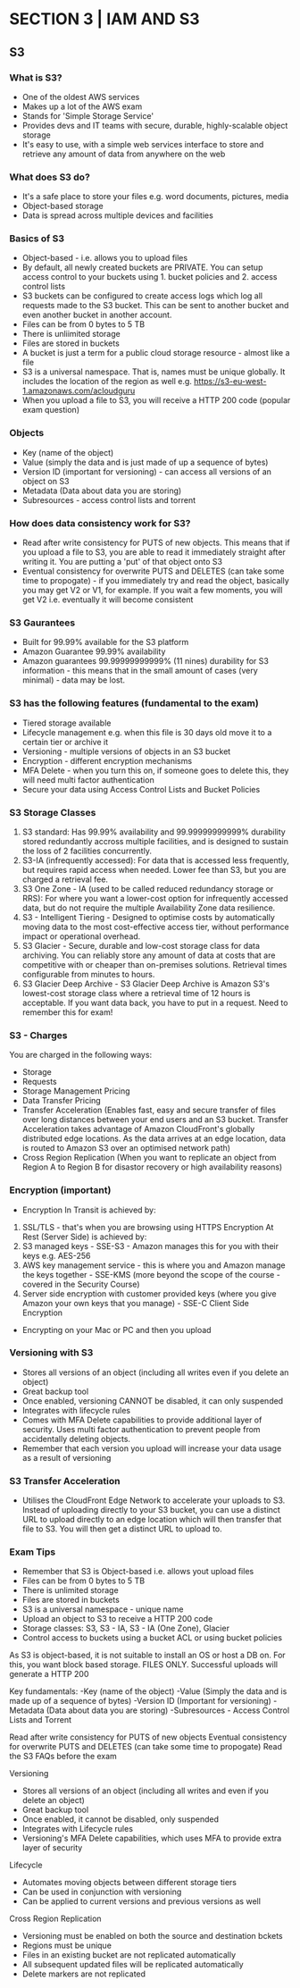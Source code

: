 # SECTION 3 | IAM AND S3

## S3

### What is S3?

- One of the oldest AWS services 
- Makes up a lot of the AWS exam
- Stands for 'Simple Storage Service'
- Provides devs and IT teams with secure, durable, highly-scalable object storage
- It's easy to use, with a simple web services interface to store and retrieve any amount of data from anywhere on the web

### What does S3 do? 

- It's a safe place to store your files e.g. word documents, pictures, media
- Object-based storage
- Data is spread across multiple devices and facilities

### Basics of S3

- Object-based - i.e. allows you to upload files
- By default, all newly created buckets are PRIVATE. You can setup access control to your buckets using 1. bucket policies and 2. access control lists 
- S3 buckets can be configured to create access logs which log all requests made to the S3 bucket. This can be sent to another bucket and even another bucket in another account. 
- Files can be from 0 bytes to 5 TB
- There is unliimited storage
- Files are stored in buckets
- A bucket is just a term for a public cloud storage resource - almost like a file
- S3 is a universal namespace. That is, names must be unique globally. It includes the location of the region as well e.g. https://s3-eu-west-1.amazonaws.com/acloudguru
- When you upload a file to S3, you will receive a HTTP 200 code (popular exam question)

### Objects

- Key (name of the object)
- Value (simply the data and is just made of up a sequence of bytes)
- Version ID (important for versioning) - can access all versions of an object on S3
- Metadata (Data about data you are storing)
- Subresources - access control lists and torrent

### How does data consistency work for S3? 

- Read after write consistency for PUTS of new objects. This means that if you upload a file to S3, you are able to read it immediately straight after writing it. You are putting a 'put' of that object onto S3
- Eventual consistency for overwrite PUTS and DELETES (can take some time to propogate) - if you immediately try and read the object, basically you may get V2 or V1, for example. If you wait a few moments, you will get V2 i.e. eventually it will become consistent

### S3 Gaurantees

- Built for 99.99% available for the S3 platform
- Amazon Guarantee 99.99% availability
- Amazon guarantees 99.99999999999% (11 nines) durability for S3 information - this means that in the small amount of cases (very minimal) - data may be lost.  

### S3 has the following features (fundamental to the exam)
- Tiered storage available
- Lifecycle management e.g. when this file is 30 days old move it to a certain tier or archive it
- Versioning - multiple versions of objects in an S3 bucket
- Encryption - different encryption mechanisms
- MFA Delete - when you turn this on, if someone goes to delete this, they will need multi factor authentication 
- Secure your data using Access Control Lists and Bucket Policies

### S3 Storage Classes
1. S3 standard: Has 99.99% availability and 99.99999999999% durability stored redundantly accross multiple facilities, and is designed to sustain the loss of 2 facilities concurrently. 
2. S3-IA (infrequently accessed): For data that is accessed less frequently, but requires rapid access when needed. Lower fee than S3, but you are charged a retrieval fee.
3. S3 One Zone - IA (used to be called reduced redundancy storage or RRS): For where you want a lower-cost option for infrequently accessed data, but do not require the multiple Availability Zone data resilience.
4. S3 - Intelligent Tiering - Designed to optimise costs by automatically moving data to the most cost-effective access tier, without performance impact or operational overhead.
5. S3 Glacier - Secure, durable and low-cost storage class for data archiving. You can reliably store any amount of data at costs that are competitive with or cheaper than on-premises solutions. Retrieval times configurable from minutes to hours. 
6. S3 Glacier Deep Archive - S3 Glacier Deep Archive is Amazon S3's lowest-cost storage class where a retrieval time of 12 hours is acceptable. If you want data back, you have to put in a request. Need to remember this for exam!

### S3 - Charges
You are charged in the following ways:
- Storage
- Requests
- Storage Management Pricing
- Data Transfer Pricing
- Transfer Acceleration (Enables fast, easy and secure transfer of files over long distances between your end users and an S3 bucket. Transfer Acceleration takes advantage of Amazon CloudFront's globally distributed edge locations. As the data arrives at an edge location, data is routed to Amazon S3 over an optimised network path)
- Cross Region Replication (When you want to replicate an object from Region A to Region B for disastor recovery or high availability reasons)

### Encryption (important)
- Encryption In Transit is achieved by: 
1. SSL/TLS - that's when you are browsing using HTTPS
Encryption At Rest (Server Side) is achieved by:
1. S3 managed keys - SSE-S3 - Amazon manages this for you with their keys e.g. AES-256
2. AWS key management service - this is where you and Amazon manage the keys together - SSE-KMS (more beyond the scope of the course - covered in the Security Course)
3. Server side encryption with customer provided keys (where you give Amazon your own keys that you manage) - SSE-C
Client Side Encryption
- Encrypting on your Mac or PC and then you upload

### Versioning with S3
- Stores all versions of an object (including all writes even if you delete an object)
- Great backup tool
- Once enabled, versioning CANNOT be disabled, it can only suspended
- Integrates with lifecycle rules
- Comes with MFA Delete capabilities to provide additional layer of security. Uses multi factor authentication to prevent people from accidentally deleting objects. 
- Remember that each version you upload will increase your data usage as a result of versioning

### S3 Transfer Acceleration
- Utilises the CloudFront Edge Network to accelerate your uploads to S3. Instead of uploading directly to your S3 bucket, you can use a distinct URL to upload directly to an edge location which will then transfer that file to S3. You will then get a distinct URL to upload to. 

### Exam Tips
- Remember that S3 is Object-based i.e. allows yout upload files
- Files can be from 0 bytes to 5 TB
- There is unlimited storage
- Files are stored in buckets
- S3 is a universal namespace - unique name
- Upload an object to S3 to receive a HTTP 200 code
- Storage classes: S3, S3 - IA, S3 - IA (One Zone), Glacier
- Control access to buckets using a bucket ACL or using bucket policies

As S3 is object-based, it is not suitable to install an OS or host a DB on. For this, you want block based storage. FILES ONLY. Successful uploads will generate a HTTP 200

Key fundamentals:
-Key (name of the object)
-Value (Simply the data and is made up of a sequence of bytes)
-Version ID (Important for versioning)
-Metadata (Data about data you are storing)
-Subresources - Access Control Lists and Torrent

Read after write consistency for PUTS of new objects
Eventual consistency for overwrite PUTS and DELETES (can take some time to propogate)
Read the S3 FAQs before the exam

Versioning
- Stores all versions of an object (including all writes and even if you delete an object)
- Great backup tool
- Once enabled, it cannot be disabled, only suspended
- Integrates with Lifecycle rules
- Versioning's MFA Delete capabilities, which uses MFA to provide extra layer of security

Lifecycle
- Automates moving objects between different storage tiers
- Can be used in conjunction with versioning
- Can be applied to current versions and previous versions as well

Cross Region Replication
- Versioning must be enabled on both the source and destination bckets
- Regions must be unique
- Files in an existing bucket are not replicated automatically
- All subsequent updated files will be replicated automatically
- Delete markers are not replicated